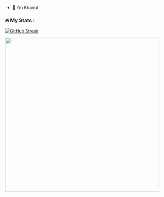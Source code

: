 

- :wave: I'm Khairul

### :fire: My Stats :
[![GitHub Streak](http://github-readme-streak-stats.herokuapp.com?user=khairulkrhacx&theme=dark&background=000000)](https://git.io/streak-stats)

<div id="header">
  <img src="https://thumbs.gfycat.com/AcceptableGreedyDutchsmoushond-size_restricted.gif" width="500"/>
</div>
